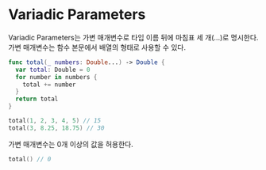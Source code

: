 # Variadic Parameters

Variadic Parameters는 가변 매개변수로 타입 이름 뒤에 마침표 세 개(...)로 명시한다. 가변 매개변수는 함수 본문에서 배열의 형태로 사용할 수 있다.

```swift
func total(_ numbers: Double...) -> Double {
  var total: Double = 0
  for number in numbers {
    total += number
  }
  return total
}

total(1, 2, 3, 4, 5) // 15
total(3, 8.25, 18.75) // 30
```

가변 매개변수는 0개 이상의 값을 허용한다.

```swift
total() // 0
```